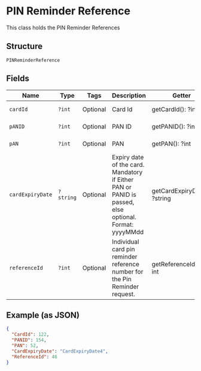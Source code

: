 
# PIN Reminder Reference

This class holds the PIN Reminder References

## Structure

`PINReminderReference`

## Fields

| Name | Type | Tags | Description | Getter | Setter |
|  --- | --- | --- | --- | --- | --- |
| `cardId` | `?int` | Optional | Card Id | getCardId(): ?int | setCardId(?int cardId): void |
| `pANID` | `?int` | Optional | PAN ID | getPANID(): ?int | setPANID(?int pANID): void |
| `pAN` | `?int` | Optional | PAN | getPAN(): ?int | setPAN(?int pAN): void |
| `cardExpiryDate` | `?string` | Optional | Expiry date of the card.<br>Mandatory if Either PAN or PANID is passed, else optional.<br>Format: yyyyMMdd | getCardExpiryDate(): ?string | setCardExpiryDate(?string cardExpiryDate): void |
| `referenceId` | `?int` | Optional | Individual card pin reminder reference number for the Pin Reminder request. | getReferenceId(): ?int | setReferenceId(?int referenceId): void |

## Example (as JSON)

```json
{
  "CardId": 122,
  "PANID": 154,
  "PAN": 52,
  "CardExpiryDate": "CardExpiryDate4",
  "ReferenceId": 46
}
```

